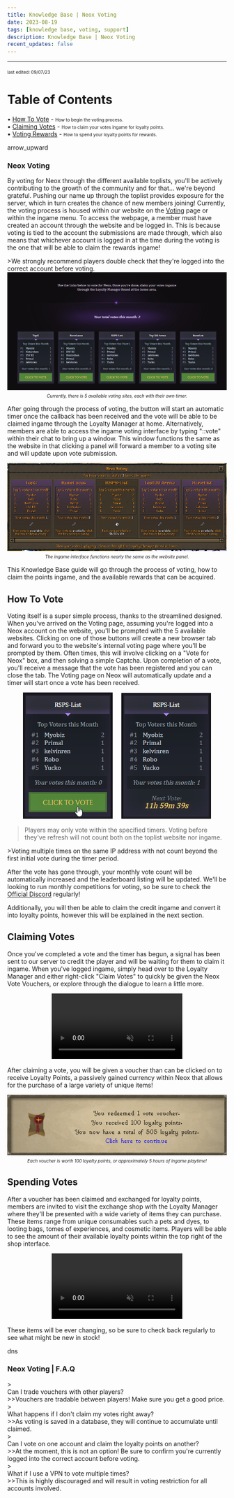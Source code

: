 ```yaml
---
title: Knowledge Base | Neox Voting
date: 2023-08-19
tags: [knowledge base, voting, support]
description: Knowledge Base | Neox Voting
recent_updates: false
---
```


***

<font size="1">last edited: 09/07/23</font>

# Table of Contents

• [How To Vote](#how-to-vote) - <font size="1">How to begin the voting process.</font><br>
• [Claiming Votes](#claiming-votes) - <font size="1">How to claim your votes ingame for loyalty points.</font><br>
• [Voting Rewards](#spending-votes) - <font size="1">How to spend your loyalty points for rewards.</font><br>

<div class="spacer-large"></div>
<div class="changes-body">
    <div class="changes-body changes-row articletitle">
        <div class="changes-row-header">
            <span class="icon">
                <span class="material-symbols-outlined">arrow_upward</span>
            </span>
            <h3>Neox Voting</h3>
        </div>
    </div>
</div>

By voting for Neox through the different available toplists, you'll be actively contributing to the growth of the community and for that... we're beyond grateful. Pushing our name up through the toplist provides exposure for the server, which in turn creates the chance of new members joining! Currently, the voting process is housed within our website on the <a href="https://neox.ps/vote">Voting</a> page or within the ingame menu. To access the webpage, a member must have created an account through the website and be logged in. This is because voting is tied to the account the submissions are made through, which also means that whichever account is logged in at the time during the voting is the one that will be able to claim the rewards ingame!

<div class="spacer-small"></div>
>We strongly recommend players double check that they're logged into the correct account before voting.
<div class="spacer-medium"></div>
<center><img src="/assets/img/knowledgebase/voting/votingmain.png"><br>
<em><font size="1">Currently, there is 5 available voting sites, each with their own timer.</font></em></center>
<div class="spacer-medium"></div>

After going through the process of voting, the button will start an automatic timer once the callback has been received and the vote will be able to be claimed ingame through the Loyalty Manager at home. Alternatively, members are able to access the ingame voting interface by typing "::vote" within their chat to bring up a window. This window functions the same as the website in that clicking a panel will forward a member to a voting site and will update upon vote submission.

<div class="spacer-medium"></div>
<center><img src="/assets/img/knowledgebase/voting/ingame.png"><br>
<em><font size="1">The ingame interface functions nearly the same as the website panel.</font></em></center>
<div class="spacer-medium"></div>

This Knowledge Base guide will go through the process of voting, how to claim the points ingame, and the available rewards that can be acquired.

<div class="spacer-medium"></div>
<div class="divider div-transparent"></div>

## How To Vote

Voting itself is a super simple process, thanks to the streamlined designed. When you've arrived on the Voting page, assuming you're logged into a Neox account on the website, you'll be prompted with the 5 available websites. Clicking on one of those buttons will create a new browser tab and forward you to the website's internal voting page where you'll be prompted by them. Often times, this will involve clicking on a "Vote for Neox" box, and then solving a simple Captcha. Upon completion of a vote, you'll receive a message that the vote has been registered and you can close the tab. The Voting page on Neox will automatically update and a timer will start once a vote has been received.

<div class="spacer-medium"></div>
<center><img src="/assets/img/knowledgebase/voting/clicktovote.png"> &nbsp; &nbsp; <img src="/assets/img/knowledgebase/voting/votetimer.png"></center>
<div class="spacer-medium"></div>

>Players may only vote within the specified timers. Voting before they've refresh will not count both on the toplist website nor ingame.
<div class="spacer-small"></div>
>Voting multiple times on the same IP address with not count beyond the first initial vote during the timer period.
<div class="spacer-small"></div>

After the vote has gone through, your monthly vote count will be automatically increased and the leaderboard listing will be updated. We'll be looking to run monthly competitions for voting, so be sure to check the <a href="https://discord.com/invite/neoxps">Official Discord</a> regularly! 

Additionally, you will then be able to claim the credit ingame and convert it into loyalty points, however this will be explained in the next section.

<div class="spacer-medium"></div>
<div class="divider div-transparent"></div>

## Claiming Votes

Once you've completed a vote and the timer has begun, a signal has been sent to our server to credit the player and will be waiting for them to claim it ingame. When you've logged ingame, simply head over to the Loyalty Manager and either right-click "Claim Votes" to quickly be given the Neox Vote Vouchers, or explore through the dialogue to learn a little more.

<div class="spacer-medium"></div>
<center><video autoplay loop muted><source src="/assets/img/knowledgebase/voting/claimingvotes.webm" type="video/webm"></video></center>
<div class="spacer-medium"></div>

After claiming a vote, you will be given a voucher than can be clicked on to receive Loyalty Points, a passively gained currency within Neox that allows for the purchase of a large variety of unique items!

<center><img src="/assets/img/knowledgebase/voting/voucher.png"><br>
<em><font size="1">Each voucher is worth 100 loyalty points, or approximately 5 hours of ingame playtime!</font></em></center>
<div class="spacer-medium"></div>
<div class="divider div-transparent"></div>

## Spending Votes

After a voucher has been claimed and exchanged for loyalty points, members are invited to visit the exchange shop with the Loyalty Manager where they'll be presented with a wide variety of items they can purchase. These items range from unique consumables such a pets and dyes, to looting bags, tomes of experiences, and cosmetic items. Players will be able to see the amount of their available loyalty points within the top right of the shop interface.

<div class="spacer-medium"></div>
<center><video autoplay loop muted><source src="/assets/img/knowledgebase/voting/loyaltyshop.webm" type="video/webm"></video></center>
<div class="spacer-medium"></div>

These items will be ever changing, so be sure to check back regularly to see what might be new in stock!

<div class="spacer-medium"></div>
<div class="divider div-transparent"></div>

<div class="spacer-large"></div>
<div class="changes-body">
    <div class="changes-body changes-row articletitle">
        <div class="changes-row-header">
            <span class="icon">
                <span class="material-symbols-outlined">dns</span>
            </span>
            <h3>Neox Voting | F.A.Q</h3>
        </div>
    </div>
</div>

<div class="spacer-small"></div>
><div class="command-title">Can I trade vouchers with other players?</div>
>>Vouchers are tradable between players! Make sure you get a good price.
<div class="spacer-small"></div>
><div class="command-title">What happens if I don't claim my votes right away?</div>
>>As voting is saved in a database, they will continue to accumulate until claimed.
<div class="spacer-small"></div>
><div class="command-title">Can I vote on one account and claim the loyalty points on another?</div>
>>At the moment, this is not an option! Be sure to confirm you're currently logged into the correct account before voting.
<div class="spacer-small"></div>
><div class="command-title">What if I use a VPN to vote multiple times?</div>
>>This is highly discouraged and will result in voting restriction for all accounts involved.
